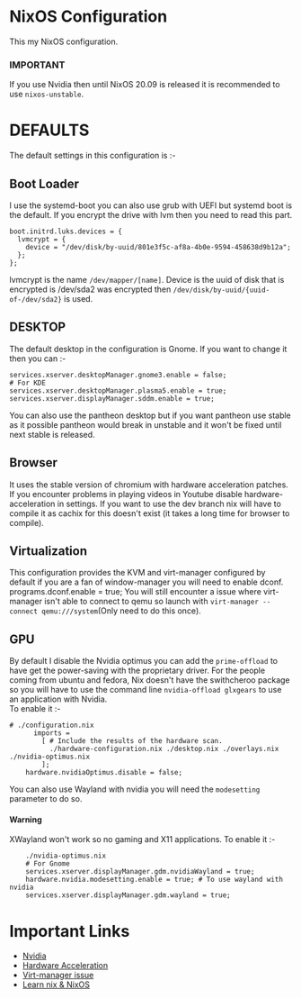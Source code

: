 # NixOS Configuration

This my NixOS configuration.

### IMPORTANT

If you use Nvidia then until NixOS 20.09 is released it is recommended to use `nixos-unstable`.

# DEFAULTS

The default settings in this configuration is :-

## Boot Loader
I use the systemd-boot you can also use grub with UEFI but systemd boot is the default. If you encrypt the drive with lvm then you need to read this part.
```
boot.initrd.luks.devices = {
  lvmcrypt = {
    device = "/dev/disk/by-uuid/801e3f5c-af8a-4b0e-9594-458638d9b12a";
  };
};
```
lvmcrypt is the name `/dev/mapper/[name]`. Device is the uuid of disk that is encrypted is /dev/sda2 was encrypted then `/dev/disk/by-uuid/{uuid-of-/dev/sda2}` is used.
## DESKTOP

  The default desktop in the configuration is Gnome. If you want to change it then you can :-  
```
services.xserver.desktopManager.gnome3.enable = false;
# For KDE
services.xserver.desktopManager.plasma5.enable = true;
services.xserver.displayManager.sddm.enable = true;
```
You can also use the pantheon desktop but if you want pantheon use stable as it possible pantheon would break in unstable and it won't be fixed until next stable is released.

## Browser
It uses the stable version of chromium with hardware acceleration patches. If you encounter problems in playing videos in Youtube disable
hardware-acceleration in settings. If you want to use the dev branch nix will have to compile it as cachix for this doesn't exist (it takes a long time for browser to compile).

## Virtualization
This configuration provides the KVM and virt-manager configured by default if you are a fan of window-manager you will need to enable dconf.
	programs.dconf.enable = true;
You will still encounter a issue where virt-manager isn't able to connect to qemu so launch with `virt-manager --connect qemu:///system`(Only need to do this once).

## GPU
By default I disable the Nvidia optimus you can add the `prime-offload` to have get the power-saving with the proprietary driver. For the people coming from ubuntu and fedora, Nix doesn't have the swithcheroo package so you will have to use the command line `nvidia-offload glxgears` to use an application with Nvidia.  
To enable it :-
```
# ./configuration.nix
	  imports =
	    [ # Include the results of the hardware scan.
	      ./hardware-configuration.nix ./desktop.nix ./overlays.nix ./nvidia-optimus.nix
	    ];
	hardware.nvidiaOptimus.disable = false;
```
You can also use Wayland with nvidia you will need the `modesetting` parameter to do so.
#### Warning
XWayland won't work so no gaming and X11 applications.
To enable it :-
```
	./nvidia-optimus.nix
	# For Gnome
	services.xserver.displayManager.gdm.nvidiaWayland = true;
	hardware.nvidia.modesetting.enable = true; # To use wayland with nvidia
	services.xserver.displayManager.gdm.wayland = true;
```
# Important Links
- [Nvidia](https://nixos.wiki/wiki/Nvidia)
- [Hardware Acceleration](https://nixos.wiki/wiki/Accelerated_Video_Playback)
- [Virt-manager issue](https://github.com/NixOS/nixpkgs/issues/42433)
- [Learn nix & NixOS](https://nixos.org/learn.html)
